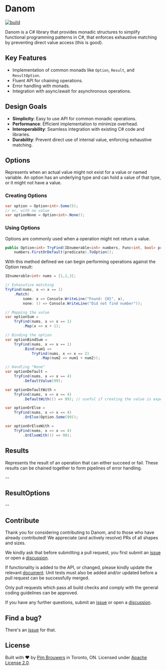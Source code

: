 # Danom

[![build](https://github.com/pimbrouwers/Danom/actions/workflows/build.yml/badge.svg)](https://github.com/pimbrouwers/Danom/actions/workflows/build.yml)

Danom is a C# library that provides monadic structures to simplify functional programming patterns in C#, that enforces exhaustive matching by preventing direct value access (this is good).

## Key Features
- Implementation of common monads like `Option`, `Result`, and `ResultOption`.
- Fluent API for chaining operations.
- Error handling with monads.
- Integration with async/await for asynchronous operations.

## Design Goals
- **Simplicity**: Easy to use API for common monadic operations.
- **Performance**: Efficient implementation to minimize overhead.
- **Interoperability**: Seamless integration with existing C# code and libraries.
- **Durability**: Prevent direct use of internal value, enforcing exhaustive matching.

## Options

Represents when an actual value might not exist for a value or named variable. An option has an underlying type and can hold a value of that type, or it might not have a value.

### Creating Options

```csharp
var option = Option<int>.Some(5);
// or, with no value
var optionNone = Option<int>.None();
```

### Using Options

Options are commonly used when a operation might not return a value.

```csharp
public Option<int> TryFind(IEnumerable<int> numbers, Func<int, bool> predicate) =>
    numbers.FirstOrDefault(predicate).ToOption();
```

With this method defined we can begin performing operations against the Option result:

```csharp
IEnumerable<int> nums = [1,2,3];

// Exhasutive matching
TryFind(nums, x => x == 1)
    .Match(
        some: x => Console.WriteLine("Found: {0}", x),
        none: () => Console.WriteLine("Did not find number"));

// Mapping the value
var optionSum =
    TryFind(nums, x => x == 1)
        .Map(x => x + 1);

// Binding the option
var optionBindSum =
    TryFind(nums, x => x == 1)
        .Bind(num1 =>
            TryFind(nums, x => x == 2)
                .Map(num2 => num1 + num2));

// Handling "None"
var optionDefault =
    TryFind(nums, x => x == 4)
        .DefaultValue(99);

var optionDefaultWith =
    TryFind(nums, x => x == 4)
        .DefaultWith(() => 99); // useful if creating the value is expensive

var optionOrElse =
    TryFind(nums, x => x == 4)
        .OrElse(Option.Some(99));

var optionOrElseWith =
    TryFind(nums, x => x == 4)
        .OrElseWith(() => 99);
```

## Results

Represents the result of an operation that can either succeed or fail. These
results can be chained together to form pipelines of error handling.


--

## ResultOptions

--

## Contribute

Thank you for considering contributing to Danom, and to those who have already contributed! We appreciate (and actively resolve) PRs of all shapes and sizes.

We kindly ask that before submitting a pull request, you first submit an [issue](https://github.com/pimbrouwers/Danom/issues) or open a [discussion](https://github.com/pimbrouwers/Danom/discussions).

If functionality is added to the API, or changed, please kindly update the relevant [document](https://github.com/pimbrouwers/Danom/tree/master/docs). Unit tests must also be added and/or updated before a pull request can be successfully merged.

Only pull requests which pass all build checks and comply with the general coding guidelines can be approved.

If you have any further questions, submit an [issue](https://github.com/pimbrouwers/Danom/issues) or open a [discussion](https://github.com/pimbrouwers/Danom/discussions).


## Find a bug?

There's an [issue](https://github.com/pimbrouwers/Danom/issues) for that.

## License

Built with ♥ by [Pim Brouwers](https://github.com/pimbrouwers) in Toronto, ON. Licensed under [Apache License 2.0](https://github.com/pimbrouwers/Danom/blob/master/LICENSE).
